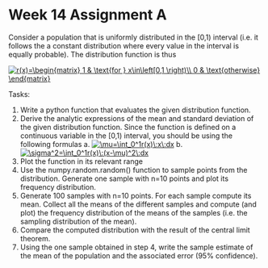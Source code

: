 # Week 14 Assignment A
Consider a population that is uniformly distributed in the \[0,1\) interval (i.e. it follows the a constant distribution where every value in the interval is equally probable). The distribution function is thus

<a href="https://www.codecogs.com/eqnedit.php?latex=r(x)=\begin{matrix}&space;1&space;&&space;\text{for&space;}&space;x\in\left[0,1&space;\right)\\&space;0&space;&&space;\text{otherwise}&space;\end{matrix}" target="_blank"><img src="https://latex.codecogs.com/gif.latex?r(x)=\begin{matrix}&space;1&space;&&space;\text{for&space;}&space;x\in\left[0,1&space;\right)\\&space;0&space;&&space;\text{otherwise}&space;\end{matrix}" title="r(x)=\begin{matrix} 1 & \text{for } x\in\left[0,1 \right)\\ 0 & \text{otherwise} \end{matrix}" /></a>

Tasks: 
1. Write a python function that evaluates the given distribution function.
2. Derive the analytic expressions of the mean and standard deviation of the given distribution
function. Since the function is defined on a continuous variable in the \[0,1\) interval, you should be using the following formulas
  a. <a href="https://www.codecogs.com/eqnedit.php?latex=\mu=\int_0^1r(x)\:x\:dx" target="_blank"><img src="https://latex.codecogs.com/gif.latex?\mu=\int_0^1r(x)\:x\:dx" title="\mu=\int_0^1r(x)\:x\:dx" /></a>
  b. <a href="https://www.codecogs.com/eqnedit.php?latex=\sigma^2=\int_0^1r(x)\:(x-\mu)^2\:dx" target="_blank"><img src="https://latex.codecogs.com/gif.latex?\sigma^2=\int_0^1r(x)\:(x-\mu)^2\:dx" title="\sigma^2=\int_0^1r(x)\:(x-\mu)^2\:dx" /></a>
3. Plot the function in its relevant range
4. Use the numpy.random.random() function to sample points from the distribution. Generate one sample with n=10 points and plot its frequency distribution.
5. Generate 100 samples with n=10 points. For each sample compute its mean. Collect all the means of the different samples and compute (and plot) the frequency distribution of the means of the samples (i.e. the sampling distribution of the mean).
6. Compare the computed distribution with the result of the central limit theorem.
7. Using the one sample obtained in step 4, write the sample estimate of the mean of the population and the associated error (95% confidence).
